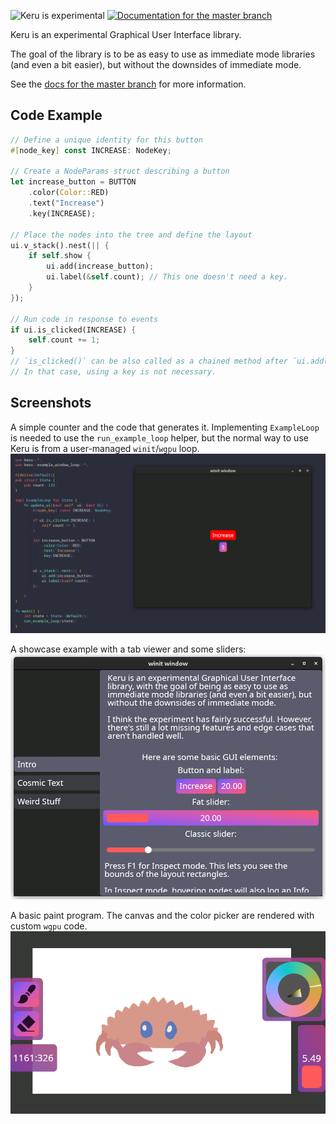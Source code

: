 ![Keru is experimental](https://img.shields.io/badge/status-alpha-orange)
[![Documentation for the `master` branch](https://img.shields.io/badge/docs-master-informational)](https://kekelp.github.io/keru/keru/index.html)

Keru is an experimental Graphical User Interface library.

The goal of the library is to be as easy to use as immediate mode libraries (and even a bit easier), but without the downsides of immediate mode.

See the [docs for the master branch](https://kekelp.github.io/keru/keru/index.html) for more information.

## Code Example

```rust
// Define a unique identity for this button
#[node_key] const INCREASE: NodeKey;

// Create a NodeParams struct describing a button
let increase_button = BUTTON
    .color(Color::RED)
    .text("Increase")
    .key(INCREASE);

// Place the nodes into the tree and define the layout
ui.v_stack().nest(|| {
    if self.show {
        ui.add(increase_button);
        ui.label(&self.count); // This one doesn't need a key.
    }
});

// Run code in response to events
if ui.is_clicked(INCREASE) {
    self.count += 1;
}
// `is_clicked()` can be also called as a chained method after `ui.add(increase_button)`.
// In that case, using a key is not necessary.
```

## Screenshots

A simple counter and the code that generates it. Implementing `ExampleLoop` is needed to use the `run_example_loop` helper, but the normal way to use Keru is from a user-managed `winit`/`wgpu` loop. 
![Screenshot of counter example](screenshots/counter.png)

A showcase example with a tab viewer and some sliders:
![Screenshot of showcase example](screenshots/showcase.png)

A basic paint program. The canvas and the color picker are rendered with custom `wgpu` code.
![Screenshot of paint example](screenshots/paint.png)
